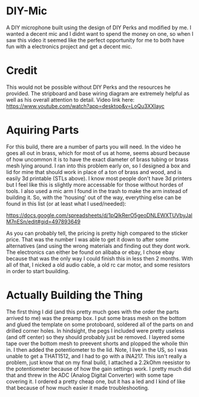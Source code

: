 # DIY-Mic
A DIY microphone built using the design of DIY Perks and modified by me. I wanted a decent mic and I didnt want to spend the money on one, so when I saw this video it seemed like the perfect opportunity for me to both have fun with a electronics project and get a decent mic.

# Credit
This would not be possible without DIY Perks and the resources he provided. The stripboard and base wiring diagram are extremely helpful as well as his overall attention to detail. Video link here: https://www.youtube.com/watch?app=desktop&v=LoQu3XXIayc

# Aquiring Parts
For this build, there are a number of parts you will need. In the video he goes all out in brass, which for most of us at home, seems absurd because of how uncommon it is to have the exact diameter of brass tubing or brass mesh lying around. I ran into this problem early on, so I designed a box and lid for mine that should work in place of a ton of brass and wood, and is easily 3d printable (STLs above). I know most people don't have 3d printers but I feel like this is slightly more accessable for those without hordes of tools. I also used a mic arm I found in the trash to make the arm instead of building it. So, with the 'housing' out of the way, everything else can be found in this list (or at least what I used/needed):

https://docs.google.com/spreadsheets/d/1pQlkRerO5geoDNLEWXTUVbyJalM7nESn/edit#gid=497893649

As you can probably tell, the pricing is pretty high compared to the sticker price. That was the number I was able to get it down to after some alternatives (and using the wrong materials and finding out they dont work. The electronics can either be found on alibaba or ebay, I chose ebay because that was the only way I could finish this in less then 2 months. With all of that, I nicked a old audio cable, a old rc car motor, and some resistors in order to start buuilding.

# Actually Building the Thing
The first thing I did (and this pretty much goes with the order the parts arrived to me) was the preamp box. I put some brass mesh on the bottom and glued the template on some protoboard, soldered all of the parts on and drilled corner holes. In hindsight, the pegs I included were pretty useless (and off center) so they should probably just be removed. I layered some tape over the bottom mesh to preevent shorts and plopped the whoile thin in. I then added the potentiometer to the lid. Note, I live in the US, so I was unable to get a THAT1512, and I had to go with a INA217. This isn't really a problem, just know that on my final build, I attached a 2.2kOhm reesistor to the potentiometer because of how the gain settings work. I pretty much did that and threw in the ADC (Analog Digital Converter) with some tape covering it. I ordered a pretty cheap one, but it has a led and I kind of like that because of how much easier it made troubleshooting.
